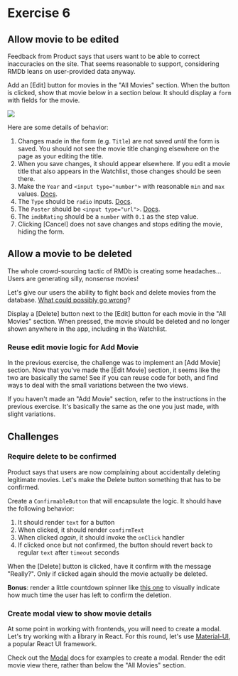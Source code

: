 # Exercise 6

## Allow movie to be edited

Feedback from Product says that users want to be able to correct inaccuracies on the site. That seems reasonable to support, considering RMDb leans on user-provided data anyway.

Add an [Edit] button for movies in the "All Movies" section. When the button is clicked, show that movie below in a section below. It should display a `form` with fields for the movie.

![](https://i.imgur.com/NQZ88LC.png)

Here are some details of behavior:

1. Changes made in the form (e.g. `Title`) are not saved *until* the form is saved. You should not see the movie title changing elsewhere on the page as your editing the title.
1. When you save changes, it should appear elsewhere. If you edit a movie title that also appears in the Watchlist, those changes should be seen there.
1. Make the `Year` and `<input type="number">` with reasonable `min` and `max` values. [Docs](https://developer.mozilla.org/en-US/docs/Web/HTML/Element/input/number).
1. The `Type` should be `radio` inputs. [Docs](https://developer.mozilla.org/en-US/docs/Web/HTML/Element/input/radio).
1. The `Poster` should be `<input type="url">`. [Docs](https://developer.mozilla.org/en-US/docs/Web/HTML/Element/input/url).
1. The `imdbRating` should be a `number` with `0.1` as the step value.
1. Clicking [Cancel] does not save changes and stops editing the movie, hiding the form.

## Allow a movie to be deleted

The whole crowd-sourcing tactic of RMDb is creating some headaches... Users are generating silly, nonsense movies!

Let's give our users the ability to fight back and delete movies from the database. [What could possibly go wrong](https://media.giphy.com/media/oyBhHk1TGTYIme4lN8/giphy.gif)?

Display a [Delete] button next to the [Edit] button for each movie in the "All Movies" section. When pressed, the movie should be deleted and no longer shown anywhere in the app, including in the Watchlist.

### Reuse edit movie logic for Add Movie

In the previous exercise, the challenge was to implement an [Add Movie] section. Now that you've made the [Edit Movie] section, it seems like the two are basically the same! See if you can reuse code for both, and find ways to deal with the small variations between the two views.

If you haven't made an "Add Movie" section, refer to the instructions in the previous exercise. It's basically the same as the one you just made, with slight variations.

## Challenges

### Require delete to be confirmed

Product says that users are now complaining about accidentally deleting legitimate movies. Let's make the Delete button something that has to be confirmed.

Create a `ConfirmableButton` that will encapsulate the logic. It should have the following behavior:

1. It should render `text` for a button
1. When clicked, it should render `confirmText`
1. When clicked *again*, it should invoke the `onClick` handler
1. If clicked once but not confirmed, the button should revert back to regular `text` after `timeout` seconds

When the [Delete] button is clicked, have it confirm with the message "Really?". Only if clicked again should the movie actually be deleted.

**Bonus**: render a little countdown spinner like [this one](https://github.com/vydimitrov/react-countdown-circle-timer) to visually indicate how much time the user has left to confirm the deletion.

### Create modal view to show movie details

At some point in working with frontends, you will need to create a modal. Let's try working with a library in React. For this round, let's use [Material-UI](https://material-ui.com/getting-started/installation/), a popular React UI framework.

Check out the [Modal](https://material-ui.com/components/modal/#modal) docs for examples to create a modal. Render the edit movie view there, rather than below the "All Movies" section.
